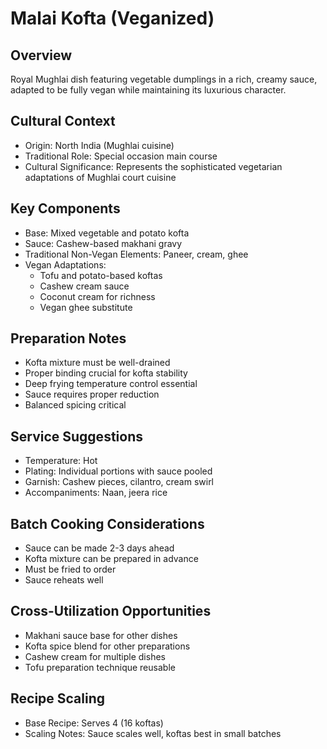 # Malai Kofta (Veganized)

## Overview
Royal Mughlai dish featuring vegetable dumplings in a rich, creamy sauce, adapted to be fully vegan while maintaining its luxurious character.

## Cultural Context
- Origin: North India (Mughlai cuisine)
- Traditional Role: Special occasion main course
- Cultural Significance: Represents the sophisticated vegetarian adaptations of Mughlai court cuisine

## Key Components
- Base: Mixed vegetable and potato kofta
- Sauce: Cashew-based makhani gravy
- Traditional Non-Vegan Elements: Paneer, cream, ghee
- Vegan Adaptations:
  - Tofu and potato-based koftas
  - Cashew cream sauce
  - Coconut cream for richness
  - Vegan ghee substitute

## Preparation Notes
- Kofta mixture must be well-drained
- Proper binding crucial for kofta stability
- Deep frying temperature control essential
- Sauce requires proper reduction
- Balanced spicing critical

## Service Suggestions
- Temperature: Hot
- Plating: Individual portions with sauce pooled
- Garnish: Cashew pieces, cilantro, cream swirl
- Accompaniments: Naan, jeera rice

## Batch Cooking Considerations
- Sauce can be made 2-3 days ahead
- Kofta mixture can be prepared in advance
- Must be fried to order
- Sauce reheats well

## Cross-Utilization Opportunities
- Makhani sauce base for other dishes
- Kofta spice blend for other preparations
- Cashew cream for multiple dishes
- Tofu preparation technique reusable

## Recipe Scaling
- Base Recipe: Serves 4 (16 koftas)
- Scaling Notes: Sauce scales well, koftas best in small batches 